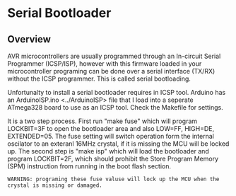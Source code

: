 # Serial Bootloader

## Overview

AVR microcontrollers are usually programmed through an In-circuit Serial Programmer (ICSP/ISP), however with this firmware loaded in your microcontroller programing can be done over a serial interface (TX/RX) without the ICSP programmer. This is called serial bootloading. 

Unfortunalty to install a serial bootloader requires in ICSP tool. Arduino has an ArduinoISP.ino <../ArduinoISP> file that I load into a seperate ATmega328 board to use as an ICSP tool. Check the Makefile for settings.

It is a two step process. First run "make fuse" which will program LOCKBIT=3F to open the bootloader area and also LOW=FF, HIGH=DE, EXTENDED=05. The fuse setting will switch operation form the internal oscilator to an exteranl 16MHz crystal, if it is missing the MCU will be locked up. The second step is "make isp" which will load the bootloader and program LOCKBIT=2F, which should prohibit the Store Program Memory (SPM) instruction from running in the boot flash section. 

    WARNING: programing these fuse valuse will lock up the MCU when the crystal is missing or damaged.

